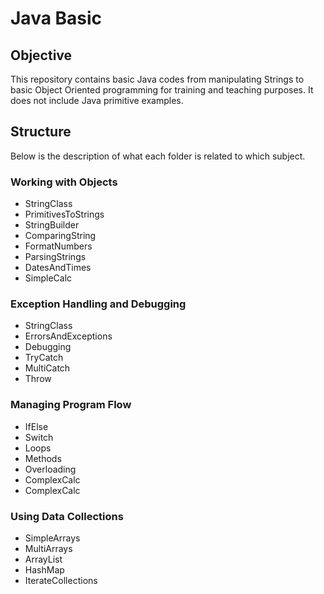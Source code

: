 # Java Basic

## Objective

This repository contains basic Java codes from manipulating Strings to basic Object Oriented programming for training and teaching purposes. It does not include Java primitive examples.

## Structure

Below  is the description of what each folder is related to which subject.

### Working with Objects

- StringClass
- PrimitivesToStrings
- StringBuilder
- ComparingString
- FormatNumbers
- ParsingStrings
- DatesAndTimes
- SimpleCalc

### Exception Handling and Debugging

- StringClass
- ErrorsAndExceptions
- Debugging
- TryCatch
- MultiCatch
- Throw

### Managing Program Flow

- IfElse
- Switch
- Loops
- Methods
- Overloading
- ComplexCalc
- ComplexCalc

### Using Data Collections

- SimpleArrays
- MultiArrays
- ArrayList
- HashMap
- IterateCollections
